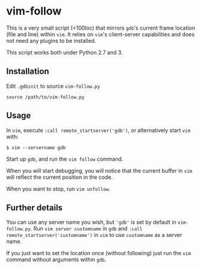 # vim-follow

This is a very small script (<100loc) that mirrors `gdb`'s current frame location (file and line) within `vim`.
It relies on `vim`'s client-server capabilities and does not need any plugins to be installed.

This script works both under Python 2.7 and 3.

## Installation

Edit `.gdbinit` to source `vim-follow.py`

```
source /path/to/vim-follow.py 
```

## Usage

In `vim`, execute `:call remote_startserver('gdb')`, or alternatively start `vim` with:
```
$ vim --servername gdb
```

Start up `gdb`, and run the `vim follow` command.

When you will start debugging, you will notice that the current buffer in `vim` will reflect the current position in the code.

When you want to stop, run `vim unfollow`.

## Further details

You can use any server name you wish, but `'gdb'` is set by default in `vim-follow.py`.
Run `vim server customname` in `gdb` and `:call remote_startserver('customname')` in `vim` to use `customname` as a server name.

If you just want to set the location once (without following) just run the `vim` command without arguments within `gdb`.
